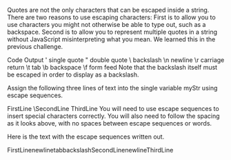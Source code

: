 Quotes are not the only characters that can be escaped inside a string. There are two reasons to use escaping characters: First is to allow you to use characters you might not otherwise be able to type out, such as a backspace. Second is to allow you to represent multiple quotes in a string without JavaScript misinterpreting what you mean. We learned this in the previous challenge.

Code	Output
\'	single quote
\"	double quote
\\	backslash
\n	newline
\r	carriage return
\t	tab
\b	backspace
\f	form feed
Note that the backslash itself must be escaped in order to display as a backslash.


Assign the following three lines of text into the single variable myStr using escape sequences.

FirstLine
    \SecondLine
ThirdLine
You will need to use escape sequences to insert special characters correctly. You will also need to follow the spacing as it looks above, with no spaces between escape sequences or words.

Here is the text with the escape sequences written out.

FirstLinenewlinetabbackslashSecondLinenewlineThirdLine
